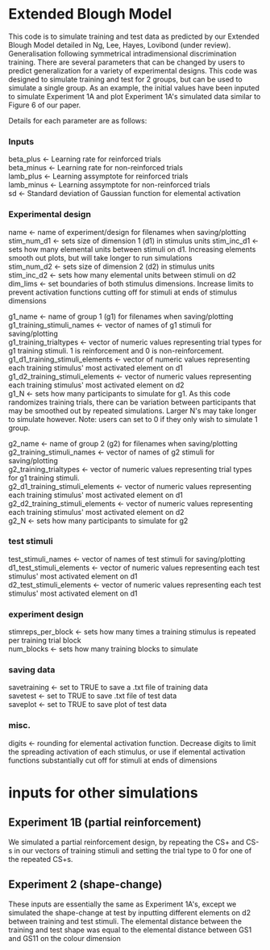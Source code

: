 # Extended Blough Model

This code is to simulate training and test data as predicted by our Extended Blough Model detailed in Ng, Lee, Hayes, Lovibond (under review). Generalisation following symmetrical intradimensional discrimination training. There are several parameters that can be changed by users to predict generalization for a variety of experimental designs. This code was designed to simulate training and test for 2 groups, but can be used to simulate a single group. As an example, the initial values have been inputed to simulate Experiment 1A and plot Experiment 1A's simulated data similar to Figure 6 of our paper. 

Details for each parameter are as follows:

### Inputs 
beta_plus <- Learning rate for reinforced trials  
beta_minus <- Learning rate for non-reinforced trials  
lamb_plus <- Learning assymptote for reinforced trials  
lamb_minus <- Learning assymptote for non-reinforced trials  
sd <- Standard deviation of Gaussian function for elemental activation  

### Experimental design
name <- name of experiment/design for filenames when saving/plotting  
stim_num_d1 <- sets size of dimension 1 (d1) in stimulus units 
stim_inc_d1 <- sets how many elemental units between stimuli on d1. Increasing elements smooth out plots, but will take longer to run simulations  
stim_num_d2 <- sets size of dimension 2 (d2) in stimulus units   
stim_inc_d2 <- sets how many elemental units between stimuli on d2  
dim_lims <- set boundaries of both stimulus dimensions. Increase limits to prevent activation functions cutting off for stimuli at ends of stimulus dimensions  

g1_name <- name of group 1 (g1) for filenames when saving/plotting  
g1_training_stimuli_names <- vector of names of g1 stimuli for saving/plotting  
g1_training_trialtypes <- vector of numeric values representing trial types for g1 training stimuli. 1 is reinforcement and 0 is non-reinforcement.   
g1_d1_training_stimuli_elements <- vector of numeric values representing each training stimulus' most activated element on d1  
g1_d2_training_stimuli_elements <- vector of numeric values representing each training stimulus' most activated element on d2  
g1_N <- sets how many participants to simulate for g1. As this code randomizes training trials, there can be variation between participants that may be smoothed out by repeated simulations. Larger N's may take longer to simulate however. Note: users can set to 0 if they only wish to simulate 1 group.  

g2_name <- name of group 2 (g2) for filenames when saving/plotting  
g2_training_stimuli_names <- vector of names of g2 stimuli for saving/plotting  
g2_training_trialtypes <- vector of numeric values representing trial types for g1 training stimuli.  
g2_d1_training_stimuli_elements <- vector of numeric values representing each training stimulus' most activated element on d1  
g2_d2_training_stimuli_elements <- vector of numeric values representing each training stimulus' most activated element on d2  
g2_N <- sets how many participants to simulate for g2  

### test stimuli
test_stimuli_names <- vector of names of test stimuli for saving/plotting  
d1_test_stimuli_elements <- vector of numeric values representing each test stimulus' most activated element on d1  
d2_test_stimuli_elements <- vector of numeric values representing each test stimulus' most activated element on d1  

### experiment design
stimreps_per_block <- sets how many times a training stimulus is repeated per training trial block  
num_blocks <- sets how many training blocks to simulate  

### saving data
savetraining <-  set to TRUE to save a .txt file of training data  
savetest <-  set to TRUE to save .txt file of test data  
saveplot <-  set to TRUE to save plot of test data

### misc.
digits <-  rounding for elemental activation function. Decrease digits to limit the spreading activation of each stimulus, or use if elemental activation functions substantially cut off for stimuli at ends of dimensions  


# inputs for other simulations
## Experiment 1B (partial reinforcement)
We simulated a partial reinforcement design, by repeating the CS+ and CS-s in our vectors of training stimuli and setting the trial type to 0 for one of the repeated CS+s.   

## Experiment 2 (shape-change)
These inputs are essentially the same as Experiment 1A's, except we simulated the shape-change at test by inputting different elements on d2 between training and test stimuli. The elemental distance between the training and test shape was equal to the elemental distance between GS1 and GS11 on the colour dimension   
